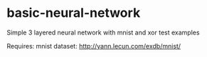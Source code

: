 # basic-neural-network
Simple 3 layered neural network with mnist and xor test examples

Requires:
mnist dataset: http://yann.lecun.com/exdb/mnist/
